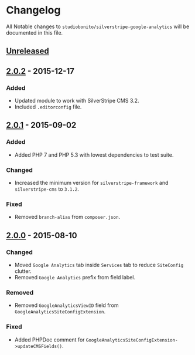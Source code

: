 # Changelog

All Notable changes to `studiobonito/silverstripe-google-analytics` will be documented in this file.

## [Unreleased]

## [2.0.2] - 2015-12-17
### Added
- Updated module to work with SilverStripe CMS 3.2.
- Included `.editorconfig` file.

## [2.0.1] - 2015-09-02
### Added
- Added PHP 7 and PHP 5.3 with lowest dependencies to test suite.

### Changed
- Increased the minimum version for `silverstripe-framework` and `silverstripe-cms` to `3.1.2`.

### Fixed
- Removed `branch-alias` from `composer.json`.

## [2.0.0] - 2015-08-10
### Changed
- Moved `Google Analytics` tab inside `Services` tab to reduce `SiteConfig` clutter.
- Removed `Google Analytics` prefix from field label.

### Removed
- Removed `GoogleAnalyticsViewID` field from `GoogleAnalyticsSiteConfigExtension`.

### Fixed
- Added PHPDoc comment for `GoogleAnalyticsSiteConfigExtension->updateCMSFields()`.

[Unreleased]: https://github.com/studiobonito/silverstripe-google-analytics/compare/2.0.1...HEAD
[2.0.2]: https://github.com/studiobonito/silverstripe-google-analytics/compare/2.0.1...2.0.2
[2.0.1]: https://github.com/studiobonito/silverstripe-google-analytics/compare/2.0.0...2.0.1
[2.0.0]: https://github.com/studiobonito/silverstripe-google-analytics/compare/1.0.0...2.0.0